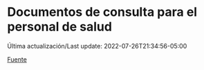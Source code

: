 # Documentos de consulta para el personal de salud

Última actualización/Last update: 2022-07-26T21:34:56-05:00

 [Fuente](https://coronavirus.gob.mx/personal-de-salud/documentos-de-consulta/)
